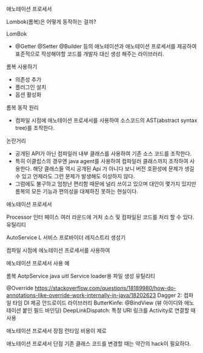 애노테이션 프로세서

Lombok(롬복)은 어떻게 동작하는 걸까?

LomBok
- @Getter @Setter @Builder 등의 애노테이션과 애노테이션 프로세서를 제공하여 표준적으로 작성해야할 코드를 개발자 대신 생성 해주는 라이브러리.

롬복 사용하기
- 의존성 추가
- 플러그인 설치
- 옵션 활성화

롬복 동작 원리
- 컴파일 시점에 애노테이션 프로세서를 사용하여 소스코드의 AST(abstract syntax tree)를 조작한다.

논란거리

- 공개된 API가 아닌 컴파일러 내부 클래스를 사용하여 기존 소스 코드를 조작한다.
- 특히 이클립스의 경우엔 java agent를 사용하여 컴파일러 클래스까지 조작하여 사용한다. 해당 클래스들 역시
공개된 Api 가 아니다 보니 버전 호환성에 문제가 생길 수 있고 언제라도 그런 문제가 발생해도 이상하지 않다.
- 그럼에도 불구하고 엄청난 편리함 때문에 널리 쓰이고 있으며 대안이 몇가지 있지만 롬복의 모든 기능과 편의성을 대체하진 못하는 현실이다.



애노테이션 프로세서

Processor 인터 페이스
여러 라운드에 거처 소스 및 컴파일된 코드를 처리 할 수 있다.
유틸리티

AutoService L 서비스 프로바이더 레지스트리 생성기

컴파일 시점에 에노테이션 프로세서를 사용하여



에노테이션 프로세서 사용 예

롬복
AotpService java uitl Service loader용 파일 생성 유틸리티

@Override
https://stackoverflow.com/questions/18189980/how-do-annotations-like-override-work-internally-in-java/18202623
Dagger 2: 컴파일 타임 DI 제공
안드로이드 라이브러리
ButterKinfe: @BindView (뷰 아이디와 애노테이션 붙인 필드 바인딩)
DeepLinkDispatch: 특정 URI 링크를 Activity로 연결할 때 사용

애노테이션 프로세서 장점
런타임 비용이 제로

애노테이션 프로세서 단점
기존 클래스 코드를 변경할 때는 약간의 hack이 필요하다.

